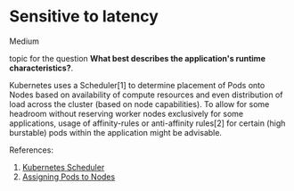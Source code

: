 # Sensitive to latency

<div class="risk-rounded-box medium">Medium</div>

topic for the question **What best describes the application's runtime characteristics?**.

Kubernetes uses a Scheduler[1] to determine placement of Pods onto Nodes based
on availability of compute resources and even distribution of load across the
cluster (based on node capabilities). To allow for some headroom without reserving
worker nodes exclusively for some applications, usage of affinity-rules or
anti-affinity rules[2] for certain (high burstable) pods within the application
might be advisable. 

References:
1. [Kubernetes Scheduler](https://kubernetes.io/docs/concepts/scheduling-eviction/kube-scheduler/)
2. [Assigning Pods to Nodes](https://kubernetes.io/docs/concepts/scheduling-eviction/kube-scheduler/)
